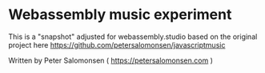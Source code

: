 # Webassembly music experiment

This is a "snapshot" adjusted for webassembly.studio based on the original project here https://github.com/petersalomonsen/javascriptmusic

Written by Peter Salomonsen ( https://petersalomonsen.com )